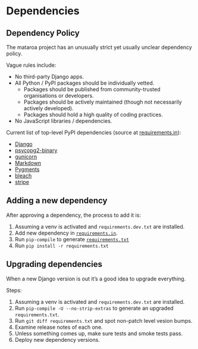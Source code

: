 # Dependencies

## Dependency Policy

The mataroa project has an unusually strict yet usually unclear dependency policy.

Vague rules include:

* No third-party Django apps.
* All Python / PyPI packages should be individually vetted.
    * Packages should be published from community-trusted organisations or developers.
    * Packages should be actively maintained (though not necessarily actively developed).
    * Packages should hold a high quality of coding practices.
* No JavaScript libraries / dependencies.

Current list of top-level PyPI dependencies (source at [requirements.in](/requirements.in)):

* [Django](https://pypi.org/project/Django/)
* [psycopg2-binary](https://pypi.org/project/psycopg2-binary/)
* [gunicorn](https://pypi.org/project/gunicorn/)
* [Markdown](https://pypi.org/project/Markdown/)
* [Pygments](https://pypi.org/project/Pygments/)
* [bleach](https://pypi.org/project/bleach/)
* [stripe](https://pypi.org/project/stripe/)

## Adding a new dependency

After approving a dependency, the process to add it is:

1. Assuming a venv is activated and `requirements.dev.txt` are installed.
1. Add new dependency in [`requirements.in`](/requirements.in).
1. Run `pip-compile` to generate [`requirements.txt`](/requirements.txt)
1. Run `pip install -r requirements.txt`

## Upgrading dependencies

When a new Django version is out it’s a good idea to upgrade everything.

Steps:

1. Assuming a venv is activated and `requirements.dev.txt` are installed.
1. Run `pip-compile -U --no-strip-extras` to generate an upgraded `requirements.txt`.
1. Run `git diff requirements.txt` and spot non-patch level vesion bumps.
1. Examine release notes of each one.
1. Unless something comes up, make sure tests and smoke tests pass.
1. Deploy new dependency versions.
